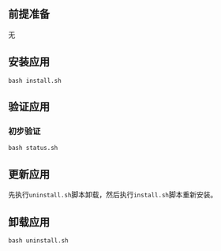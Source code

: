 前提准备
---

无

安装应用
---

```shell
bash install.sh
```

验证应用
---

### 初步验证

```shell
bash status.sh
```

更新应用
---

先执行`uninstall.sh`脚本卸载，然后执行`install.sh`脚本重新安装。

卸载应用
---

```shell
bash uninstall.sh
```
